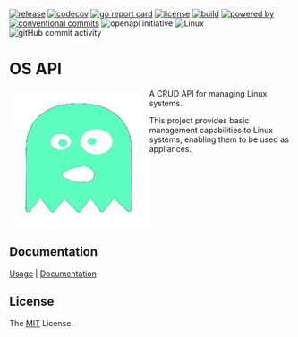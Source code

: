 [![release](https://img.shields.io/github/release/retr0h/osapi.svg?style=for-the-badge)](https://github.com/retr0h/osapi/releases/latest)
[![codecov](https://img.shields.io/codecov/c/github/retr0h/osapi?token=NF0T86B1EP&style=for-the-badge)](https://codecov.io/gh/retr0h/osapi)
[![go report card](https://goreportcard.com/badge/github.com/retr0h/osapi?style=for-the-badge)](https://goreportcard.com/report/github.com/retr0h/osapi)
[![license](https://img.shields.io/badge/license-MIT-brightgreen.svg?style=for-the-badge)](LICENSE)
[![build](https://img.shields.io/github/actions/workflow/status/retr0h/osapi/go.yml?style=for-the-badge)](https://github.com/retr0h/osapi/actions/workflows/go.yml)
[![powered by](https://img.shields.io/badge/powered%20by-goreleaser-green.svg?style=for-the-badge)](https://github.com/goreleaser)
[![conventional commits](https://img.shields.io/badge/Conventional%20Commits-1.0.0-yellow.svg?style=for-the-badge)](https://conventionalcommits.org)
![openapi initiative](https://img.shields.io/badge/openapiinitiative-%23000000.svg?style=for-the-badge&logo=openapiinitiative&logoColor=white)
![Linux](https://img.shields.io/badge/Linux-FCC624?style=for-the-badge&logo=linux&logoColor=black)
![gitHub commit activity](https://img.shields.io/github/commit-activity/m/retr0h/osapi?style=for-the-badge)

# OS API

<img src="asset/logo.png" align="left" width="250px" height="250px" />

A CRUD API for managing Linux systems.

This project provides basic management capabilities to Linux systems, enabling
them to be used as appliances.

<br clear="left"/>

## Documentation

[Usage][] | [Documentation][]

[Usage]: https://retr0h.github.io/osapi/sidebar/usage
[Documentation]: https://retr0h.github.io/osapi/

## License

The [MIT][] License.

[MIT]: LICENSE
